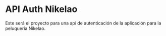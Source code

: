 # API Auth Nikelao

Este será el proyecto para una api de autenticación de la aplicación para la peluquería Nikelao.
